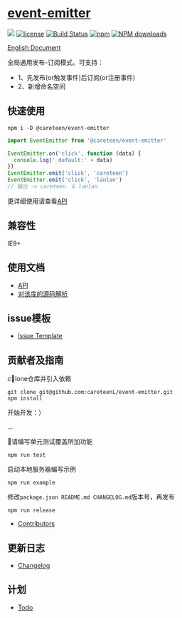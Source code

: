 # [event-emitter](https://github.com/careteenL/event-emitter)
[![](https://img.shields.io/badge/Powered%20by-event-emitter-brightgreen.svg)](https://github.com/careteenL/eventEmitter)
[![license](https://img.shields.io/badge/license-MIT-blue.svg)](https://github.com/careteenL/eventEmitter/blob/master/LICENSE)
[![Build Status](https://travis-ci.org/careteenL/eventEmitter.svg?branch=master)](https://travis-ci.org/careteenL/eventEmitter)
[![npm](https://img.shields.io/badge/npm-0.1.0-orange.svg)](https://www.npmjs.com/package/@careteen/event-emitter)
[![NPM downloads](http://img.shields.io/npm/dm/@careteen/event-emitter.svg?style=flat-square)](http://www.npmtrends.com/@careteen/event-emitter)

[English Document](./README.en_US.md)

全局通用发布-订阅模式。可支持：

- 1、先发布(or触发事件)后订阅(or注册事件)
- 2、新增命名空间 

## 快速使用

```shell
npm i -D @careteen/event-emitter
```

```js
import EventEmitter from '@careteen/event-emitter'

EventEmitter.on('click', function (data) {
  console.log('_default:' + data)
})
EventEmitter.emit('click', 'careteen')
EventEmitter.emit('click', 'lanlan')
// 输出 -> careteen  & lanlan
```
更详细使用请查看[API](./doc/api.md)

## 兼容性

IE9+

## 使用文档

- [API](./doc/api.md)
- [对该库的源码解析](xxx)

## issue模板

- [Issue Template](./ISSUETEMPLATE.md)

## 贡献者及指南

clone仓库并引入依赖
```shell
git clone git@github.com:careteenL/event-emitter.git
npm install
```
开始开发：）

...

请编写单元测试覆盖所加功能
```shell
npm run test
```
启动本地服务器编写示例
```shell
npm run example
```
修改`package.json README.md CHANGELOG.md`版本号，再发布
```shell
npm run release
```

- [Contributors](https://github.com/careteenL/event-emitter/graphs/contributors)

## 更新日志

- [Changelog](./CHANGELOG.md)

## 计划

- [Todo](./TODO.md)